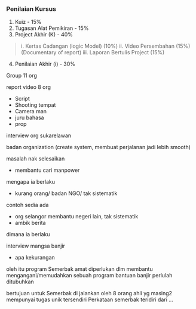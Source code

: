 ### Penilaian Kursus

1. Kuiz - 15%
2. Tugasan Alat Pemikiran - 15%
3. Project Akhir (K) - 40%
> i. Kertas Cadangan (logic Model) (10%)
   ii. Video Persembahan (15%) (Documentary of report)
   iii. Laporan Bertulis Project (15%)
4. Penilaian Akhir (i) - 30%

Group 11 org

report 
video 8 org

- Script
- Shooting tempat
- Camera man
- juru bahasa
- prop

interview org sukarelawan

badan organization (create system, membuat perjalanan jadi lebih smooth)

masalah nak selesaikan
- membantu cari manpower

mengapa ia berlaku
- kurang orang/ badan NGO/ tak sistematik

contoh sedia ada
- org selangor membantu negeri lain, tak sistematik
- ambik berita

dimana ia berlaku

interview mangsa banjir
- apa kekurangan



oleh itu program Semerbak amat diperlukan dlm membantu mengangani/memudahkan
sebuah program bantuan banjir perlulah ditubuhkan

bertujuan untuk
Semerbak di jalankan oleh 8 orang ahli yg masing2 mempunyai tugas unik tersendiri
Perkataan semerbak teridiri dari ...